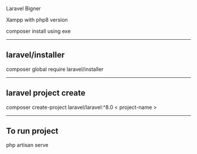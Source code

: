 Laravel Bigner


Xampp with php8 version



composer install using exe

-----------------
laravel/installer
------------------
composer global require laravel/installer



-----------------
laravel project create
------------------
composer create-project laravel/laravel:^8.0 < project-name >

-----------------
To run project 
-----------------

php artisan serve


